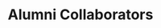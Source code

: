 ---
layout: page
title: Alumni Collaborators
nav: true
nav_order: 7
dropdown: true
children:
    - title: Masters
      permalink: /people/
    - title: divider
    - title: Bachelors
      permalink: /people/
---